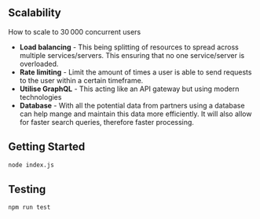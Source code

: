 ## Scalability 

How to scale to 30 000 concurrent users

* **Load balancing** - This being splitting of resources to spread across multiple services/servers. This ensuring that no one service/server is overloaded.
* **Rate limiting** - Limit the amount of times a user is able to send requests to the user within a certain timeframe. 
* **Utilise GraphQL** - This acting like an API gateway but using modern technologies
* **Database** - With all the potential data from partners using a database can help mange and maintain this data more efficiently. It will also allow for faster search queries, therefore faster processing.

## Getting Started

```bash
node index.js
```
## Testing

```bash
npm run test
```